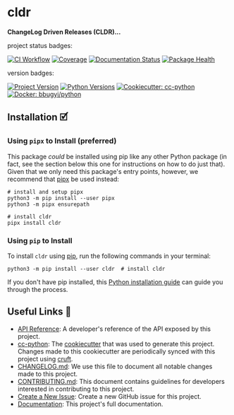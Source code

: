 # cldr

**ChangeLog Driven Releases (CLDR)...**

project status badges:

[![CI Workflow](https://github.com/bbugyi200/cldr/actions/workflows/ci.yml/badge.svg)](https://github.com/bbugyi200/cldr/actions/workflows/ci.yml)
[![Coverage](https://codecov.io/gh/bbugyi200/cldr/branch/master/graph/badge.svg)](https://codecov.io/gh/bbugyi200/cldr)
[![Documentation Status](https://readthedocs.org/projects/cldr/badge/?version=latest)](https://cldr.readthedocs.io/en/latest/?badge=latest)
[![Package Health](https://snyk.io/advisor/python/cldr/badge.svg)](https://snyk.io/advisor/python/cldr)

version badges:

[![Project Version](https://img.shields.io/pypi/v/cldr)](https://pypi.org/project/cldr/)
[![Python Versions](https://img.shields.io/pypi/pyversions/cldr)](https://pypi.org/project/cldr/)
[![Cookiecutter: cc-python](https://img.shields.io/static/v1?label=cc-python&message=2021.10.03&color=d4aa00&logo=cookiecutter&logoColor=d4aa00)](https://github.com/bbugyi200/cc-python)
[![Docker: bbugyi/python](https://img.shields.io/static/v1?label=bbugyi%20%2F%20python&message=2021.09.25&color=8ec4ad&logo=docker&logoColor=8ec4ad)](https://github.com/bbugyi200/docker-python)


## Installation 🗹

### Using `pipx` to Install (preferred)

This package _could_ be installed using pip like any other Python package (in
fact, see the section below this one for instructions on how to do just that).
Given that we only need this package's entry points, however, we recommend that
[pipx][11] be used instead:

```shell
# install and setup pipx
python3 -m pip install --user pipx
python3 -m pipx ensurepath

# install cldr
pipx install cldr
```

### Using `pip` to Install

To install `cldr` using [pip][9], run the following
commands in your terminal:

``` shell
python3 -m pip install --user cldr  # install cldr
```

If you don't have pip installed, this [Python installation guide][10] can guide
you through the process.


## Useful Links 🔗

* [API Reference][3]: A developer's reference of the API exposed by this
  project.
* [cc-python][4]: The [cookiecutter][5] that was used to generate this project.
  Changes made to this cookiecutter are periodically synced with this project
  using [cruft][12].
* [CHANGELOG.md][2]: We use this file to document all notable changes made to
  this project.
* [CONTRIBUTING.md][7]: This document contains guidelines for developers
  interested in contributing to this project.
* [Create a New Issue][13]: Create a new GitHub issue for this project.
* [Documentation][1]: This project's full documentation.


[1]: https://cldr.readthedocs.io/en/latest
[2]: https://github.com/bbugyi200/cldr/blob/master/CHANGELOG.md
[3]: https://cldr.readthedocs.io/en/latest/modules.html
[4]: https://github.com/bbugyi200/cc-python
[5]: https://github.com/cookiecutter/cookiecutter
[6]: https://docs.readthedocs.io/en/stable/
[7]: https://github.com/bbugyi200/cldr/blob/master/CONTRIBUTING.md
[8]: https://github.com/bbugyi200/cldr
[9]: https://pip.pypa.io
[10]: http://docs.python-guide.org/en/latest/starting/installation/
[11]: https://github.com/pypa/pipx
[12]: https://github.com/cruft/cruft
[13]: https://github.com/bbugyi200/cldr/issues/new/choose
